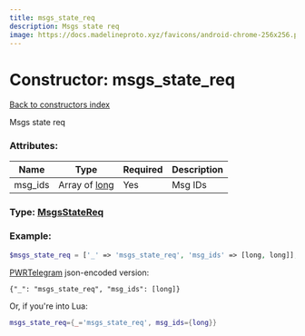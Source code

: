 ```yaml
---
title: msgs_state_req
description: Msgs state req
image: https://docs.madelineproto.xyz/favicons/android-chrome-256x256.png
---
```

# Constructor: msgs\_state\_req  
[Back to constructors index](index.md)



Msgs state req

### Attributes:

| Name     |    Type       | Required | Description |
|----------|---------------|----------|-------------|
|msg\_ids|Array of [long](../types/long.md) | Yes|Msg IDs|



### Type: [MsgsStateReq](../types/MsgsStateReq.md)


### Example:

```php
$msgs_state_req = ['_' => 'msgs_state_req', 'msg_ids' => [long, long]];
```  

[PWRTelegram](https://pwrtelegram.xyz) json-encoded version:

```
{"_": "msgs_state_req", "msg_ids": [long]}
```


Or, if you're into Lua:

```lua
msgs_state_req={_='msgs_state_req', msg_ids={long}}

```


